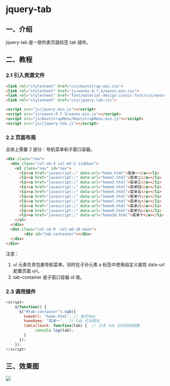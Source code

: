 # jquery-tab

## 一、介绍

jquery-tab 是一款列表页面标签 tab 插件。

## 二、教程

### 2.1 引入资源文件

```html
<link rel="stylesheet" href="css/bootstrap.min.css">
<link rel="stylesheet" href="js/waves-0.7.5/waves.min.css">
<link rel="stylesheet" href="font/material-design-iconic-font/css/material-design-iconic-font.min.css">
<link rel="stylesheet" href="css/jquery-tab.css">

<script src="js/jquery.min.js"></script>
<script src="js/waves-0.7.5/waves.min.js"></script>
<script src="js/BootstrapMenu/BootstrapMenu.min.js"></script>
<script src="js//jquery-tab.js"></script>
```

### 2.2 页面布局
总体上需要 2 部分：导航菜单和子窗口容器。

```html
<div class="row">
  <div class="col-sm-3 col-md-2 sidebar">
    <ul class="nav" id="nav">
      <li><a href="javascript:;" data-url="home.html">菜单一</a></li>
      <li><a href="javascript:;" data-url="home2.html">菜单二</a></li>
      <li><a href="javascript:;" data-url="home3.html">菜单三</a></li>
      <li><a href="javascript:;" data-url="home4.html">菜单四</a></li>
      <li><a href="javascript:;" data-url="home5.html">菜单五</a></li>
      <li><a href="javascript:;" data-url="home6.html">菜单六</a></li>
      <li><a href="javascript:;" data-url="home7.html">菜单七</a></li>
      <li><a href="javascript:;" data-url="home8.html">菜单八</a></li>
      <li><a href="javascript:;" data-url="home9.html">菜单九</a></li>
      <li><a href="javascript:;" data-url="home10.html">菜单十</a></li>
    </ul>
  </div>
  <div class="col-sm-9  col-md-10 main">
        <div id="tab-container"></div>
  </div>
</div>
```
注意：
  1. ul 元素负责包裹导航菜单，同时在子孙元素 a 标签中使用自定义属性 data-url 配置页面 url。
  2. tab-container 是子窗口容器 id 值。

### 2.3 调用插件

```javascript
<script>
    $(function() {
      $("#tab-container").tab({
        homeUrl: "home.html", // 首页地址
        homeName: "菜单一",  // tab 栏标题名
        tabCallback: function(tab) {  // 点击 tab 后的回调函数
             console.log(tab);
        }
      });
    });
</script>
```

## 三、效果图

![](http://images.extlight.com/jquery-tab.gif)


